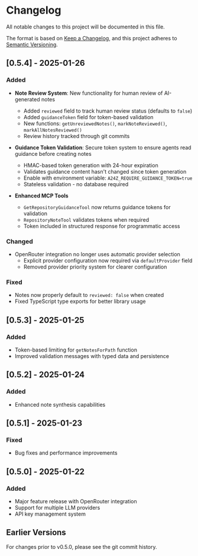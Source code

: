 # Changelog

All notable changes to this project will be documented in this file.

The format is based on [Keep a Changelog](https://keepachangelog.com/en/1.0.0/),
and this project adheres to [Semantic Versioning](https://semver.org/spec/v2.0.0.html).

## [0.5.4] - 2025-01-26

### Added
- **Note Review System**: New functionality for human review of AI-generated notes
  - Added `reviewed` field to track human review status (defaults to `false`)
  - Added `guidanceToken` field for token-based validation
  - New functions: `getUnreviewedNotes()`, `markNoteReviewed()`, `markAllNotesReviewed()`
  - Review history tracked through git commits

- **Guidance Token Validation**: Secure token system to ensure agents read guidance before creating notes
  - HMAC-based token generation with 24-hour expiration
  - Validates guidance content hasn't changed since token generation
  - Enable with environment variable: `A24Z_REQUIRE_GUIDANCE_TOKEN=true`
  - Stateless validation - no database required

- **Enhanced MCP Tools**
  - `GetRepositoryGuidanceTool` now returns guidance tokens for validation
  - `RepositoryNoteTool` validates tokens when required
  - Token included in structured response for programmatic access

### Changed
- OpenRouter integration no longer uses automatic provider selection
  - Explicit provider configuration now required via `defaultProvider` field
  - Removed provider priority system for clearer configuration

### Fixed
- Notes now properly default to `reviewed: false` when created
- Fixed TypeScript type exports for better library usage

## [0.5.3] - 2025-01-25

### Added
- Token-based limiting for `getNotesForPath` function
- Improved validation messages with typed data and persistence

## [0.5.2] - 2025-01-24

### Added
- Enhanced note synthesis capabilities

## [0.5.1] - 2025-01-23

### Fixed
- Bug fixes and performance improvements

## [0.5.0] - 2025-01-22

### Added
- Major feature release with OpenRouter integration
- Support for multiple LLM providers
- API key management system

## Earlier Versions

For changes prior to v0.5.0, please see the git commit history.